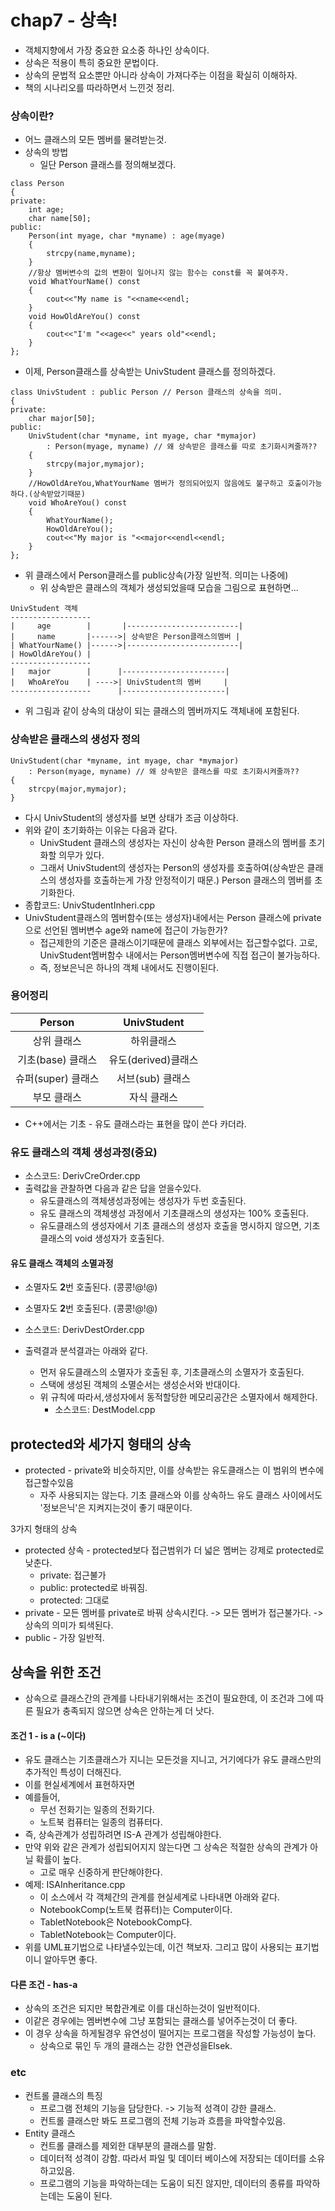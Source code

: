 # chap7 - 상속!
- 객체지향에서 가장 중요한 요소중 하나인 상속이다.
- 상속은 적용이 특히 중요한 문법이다.
- 상속의 문법적 요소뿐만 아니라 상속이 가져다주는 이점을 확실히 이해하자.
- 책의 시나리오를 따라하면서 느낀것 정리.

### 상속이란?

- 어느 클래스의 모든 멤버를 물려받는것.
- 상속의 방법
    - 일단 Person 클래스를 정의해보겠다.

```
class Person
{
private:
    int age;
    char name[50];
public:
    Person(int myage, char *myname) : age(myage)
    {
        strcpy(name,myname);
    }
    //항상 멤버변수의 값의 변환이 일어나지 않는 함수는 const를 꼭 붙여주자.
    void WhatYourName() const
    {
        cout<<"My name is "<<name<<endl;
    }
    void HowOldAreYou() const
    {
        cout<<"I'm "<<age<<" years old"<<endl;
    }
};
```
- 이제, Person클래스를 상속받는 UnivStudent 클래스를 정의하겠다.

```
class UnivStudent : public Person // Person 클래스의 상속을 의미.
{
private:
    char major[50];
public:
    UnivStudent(char *myname, int myage, char *mymajor)
        : Person(myage, myname) // 왜 상속받은 클래스를 따로 초기화시켜줄까??
    {
        strcpy(major,mymajor);
    }
    //HowOldAreYou,WhatYourName 멤버가 정의되어있지 않음에도 불구하고 호출이가능하다.(상속받았기때문)
    void WhoAreYou() const
    {
        WhatYourName();
        HowOldAreYou();
        cout<<"My major is "<<major<<endl<<endl;
    }
};
```

- 위 클래스에서 Person클래스를 public상속(가장 일반적. 의미는 나중에)
    - 위 상속받은 클래스의 객체가 생성되었을때 모습을 그림으로 표현하면...

```
UnivStudent 객체
------------------
|     age        |       |-------------------------|
|     name       |------>| 상속받은 Person클래스의멤버 |
| WhatYourName() |------>|-------------------------|
| HowOldAreYou() |
------------------
|   major        |      |-----------------------|
|   WhoAreYou    | ---->| UnivStudent의 멤버     |
------------------      |-----------------------|
```
- 위 그림과 같이 상속의 대상이 되는 클래스의 멤버까지도 객체내에 포함된다.

### 상속받은 클래스의 생성자 정의

```
UnivStudent(char *myname, int myage, char *mymajor)
    : Person(myage, myname) // 왜 상속받은 클래스를 따로 초기화시켜줄까??
{
    strcpy(major,mymajor);
}
```
- 다시 UnivStudent의 생성자를 보면 상태가 조금 이상하다.
- 위와 같이 초기화하는 이유는 다음과 같다.
    - UnivStudent 클래스의 생성자는 자신이 상속한 Person 클래스의 멤버를 초기화할 의무가 있다.
    - 그래서 UnivStudent의 생성자는 Person의 생성자를 호출하여(상속받은 클래스의 생성자를 호출하는게 가장 안정적이기 때문.) Person 클래스의 멤버를 초기화한다.
- 종합코드: UnivStudentInheri.cpp
- UnivStudent클래스의 멤버함수(또는 생성자)내에서는 Person 클래스에 private으로 선언된 멤버변수 age와 name에 접근이 가능한가?
    - 접근제한의 기준은 클래스이기때문에 클래스 외부에서는 접근할수없다. 고로, UnivStudent멤버함수 내에서는 Person멤버변수에 직접 접근이 불가능하다.
    - 즉, 정보은닉은 하나의 객체 내에서도 진행이된다.

### 용어정리

| Person  | UnivStudent |
| :------------: | :-----------: |
| 상위 클래스    | 하위클래스    |
| 기초(base) 클래스   | 유도(derived)클래스      |
| 슈퍼(super) 클래스  | 서브(sub) 클래스
| 부모 클래스         | 자식 클래스 |

- C++에서는 기초 - 유도 클래스라는 표현을 많이 쓴다 카더라.

### 유도 클래스의 객체 생성과정(중요)
- 소스코드: DerivCreOrder.cpp
- 출력값을 관찰하면 다음과 같은 답을 얻을수있다.
    - 유도클래스의 객체생성과정에는 생성자가 두번 호출된다.
    - 유도 클래스의 객체생성 과정에서 기초클래스의 생성자는 100% 호출된다.
    - 유도클래스의 생성자에서 기초 클래스의 생성자 호출을 명시하지 않으면, 기초 클래스의 void 생성자가 호출된다.

#### 유도 클래스 객체의 소멸과정
- 소멸자도 **2**번 호출된다. (콩콩!@!@)
- 소멸자도 **2**번 호출된다. (콩콩!@!@)
- 소스코드: DerivDestOrder.cpp

- 출력결과 분석결과는 아래와 같다.
    - 먼저 유도클래스의 소멸자가 호출된 후, 기초클래스의 소멸자가 호출된다.
    - 스택에 생성된 객체의 소멸순서는 생성순서와 반대이다.
    - 위 규칙에 따라서,생성자에서 동적할당한 메모리공간은 소멸자에서 해제한다.
        - 소스코드: DestModel.cpp

## protected와 세가지 형태의 상속
- protected - private와 비슷하지만, 이를 상속받는 유도클래스는 이 범위의 변수에 접근할수있음
    - 자주 사용되지는 않는다. 기초 클래스와 이를 상속하느 유도 클래스 사이에서도 '정보은닉'은 지켜지는것이 좋기 때문이다.

3가지 형태의 상속
- protected 상속 - protected보다 접근범위가 더 넓은 멤버는 강제로 protected로 낮춘다.
    - private: 접근불가
    - public: protected로 바꿔짐.
    - protected: 그대로
- private - 모든 멤버를 private로 바꿔 상속시킨다. -> 모든 멤버가 접근불가다. -> 상속의 의미가 퇴색된다.
- public - 가장 일반적.

## 상속을 위한 조건

- 상속으로 클래스간의 관계를 나타내기위해서는 조건이 필요한데, 이 조건과 그에 따른 필요가 충족되지 않으면 상속은 안하는게 더 낫다.


#### 조건 1 - is a (~이다)

- 유도 클래스는 기초클래스가 지니는 모든것을 지니고, 거기에다가 유도 클래스만의 추가적인 특성이 더해진다.
- 이를 현실세계에서 표현하자면
- 예를들어,
    - 무선 전화기는 일종의 전화기다.
    - 노트북 컴퓨터는 일종의 컴퓨터다.
- 즉, 상속관계가 성립하려면 IS-A 관계가 성립해야한다.
- 만약 위와 같은 관계가 성립되어지지 않는다면 그 상속은 적절한 상속의 관계가 아닐 확률이 높다.
    - 고로 매우 신중하게 판단해야한다.
- 예제: ISAInheritance.cpp
    - 이 소스에서 각 객체간의 관계를 현실세계로 나타내면 아래와 같다.
    - NotebookComp(노트북 컴퓨터)는 Computer이다.
    - TabletNotebook은 NotebookComp다.
    - TabletNotebook는 Computer이다.
- 위를 UML표기법으로 나타낼수있는데, 이건 책보자. 그리고 많이 사용되는 표기법이니 알아두면 좋다.

#### 다른 조건 - has-a
- 상속의 조건은 되지만 복합관계로 이를 대신하는것이 일반적이다.
- 이같은 경우에는 멤버변수에 그냥 포함되는 클래스를 넣어주는것이 더 좋다.
- 이 경우 상속을 하게될경우 유연성이 떨어지는 프로그램을 작성할 가능성이 높다.
    - 상속으로 묶인 두 개의 클래스는 강한 연관성을Elsek.

### etc
- 컨트롤 클래스의 특징
    - 프로그램 전체의 기능을 담당한다. -> 기능적 성격이 강한 클래스.
    - 컨트롤 클래스만 봐도 프로그램의 전체 기능과 흐름을 파악할수있음.
- Entity 클래스
    - 컨트롤 클래스를 제외한 대부분의 클래스를 말함.
    - 데이터적 성격이 강함. 따라서 파일 및 데이터 베이스에 저장되는 데이터를 소유하고있음.
    - 프로그램의 기능을 파악하는데는 도움이 되진 않지만, 데이터의 종류를 파악하는데는 도움이 된다.
